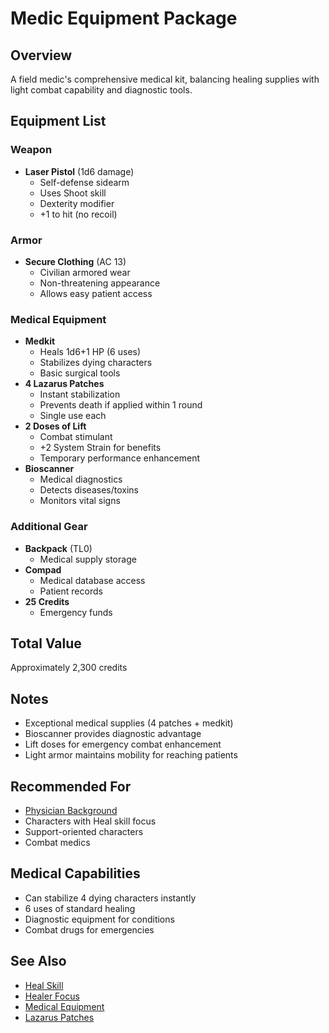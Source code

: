 # Medic Equipment Package

## Overview
A field medic's comprehensive medical kit, balancing healing supplies with light combat capability and diagnostic tools.

## Equipment List

### Weapon
- **Laser Pistol** (1d6 damage)
  - Self-defense sidearm
  - Uses Shoot skill
  - Dexterity modifier
  - +1 to hit (no recoil)

### Armor
- **Secure Clothing** (AC 13)
  - Civilian armored wear
  - Non-threatening appearance
  - Allows easy patient access

### Medical Equipment
- **Medkit**
  - Heals 1d6+1 HP (6 uses)
  - Stabilizes dying characters
  - Basic surgical tools
- **4 Lazarus Patches**
  - Instant stabilization
  - Prevents death if applied within 1 round
  - Single use each
- **2 Doses of Lift**
  - Combat stimulant
  - +2 System Strain for benefits
  - Temporary performance enhancement
- **Bioscanner**
  - Medical diagnostics
  - Detects diseases/toxins
  - Monitors vital signs

### Additional Gear
- **Backpack** (TL0)
  - Medical supply storage
- **Compad**
  - Medical database access
  - Patient records
- **25 Credits**
  - Emergency funds

## Total Value
Approximately 2,300 credits

## Notes
- Exceptional medical supplies (4 patches + medkit)
- Bioscanner provides diagnostic advantage
- Lift doses for emergency combat enhancement
- Light armor maintains mobility for reaching patients

## Recommended For
- [Physician Background](../backgrounds/physician.md)
- Characters with Heal skill focus
- Support-oriented characters
- Combat medics

## Medical Capabilities
- Can stabilize 4 dying characters instantly
- 6 uses of standard healing
- Diagnostic equipment for conditions
- Combat drugs for emergencies

## See Also
- [Heal Skill](../skills/heal.md)
- [Healer Focus](../foci/non-combat/healer.md)
- [Medical Equipment](../../equipment/general/tools-medical/)
- [Lazarus Patches](../../equipment/general/pharmaceuticals/lazarus-patch.md)